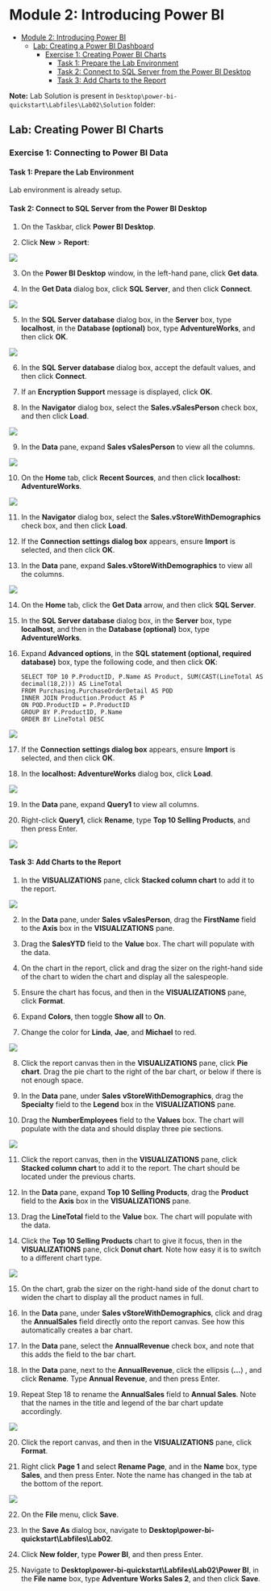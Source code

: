 # Module 2: Introducing Power BI

- [Module 2: Introducing Power BI](#module-2-introducing-power-bi)
  - [Lab: Creating a Power BI Dashboard](#lab-creating-a-power-bi-dashboard)
    - [Exercise 1: Creating Power BI Charts](#exercise-1-connecting-to-power-bi-data)
      - [Task 1: Prepare the Lab Environment](#task-1-prepare-the-lab-environment)
      - [Task 2: Connect to SQL Server from the Power BI Desktop](#task-2-connect-to-sql-server-from-the-power-bi-desktop)
      - [Task 3: Add Charts to the Report](#task-3-add-charts-to-the-report)

**Note:** Lab Solution is present in `Desktop\power-bi-quickstart\Labfiles\Lab02\Solution` folder:

## Lab: Creating Power BI Charts

### Exercise 1: Connecting to Power BI Data

#### Task 1: Prepare the Lab Environment

Lab environment is already setup.


#### Task 2: Connect to SQL Server from the Power BI Desktop

1. On the Taskbar, click **Power BI Desktop**.

2. Click **New** > **Report**:

![](./images/new.png)

3. On the **Power BI Desktop** window, in the left-hand pane, click **Get data**.

4. In the **Get Data** dialog box, click **SQL Server**, and then click **Connect**.

![](./images/s4.png)

5. In the **SQL Server database** dialog box, in the **Server** box, type **localhost**, in the **Database (optional)** box, type **AdventureWorks**, and then click **OK**.

![](./images/s16.png)

6. In the **SQL Server database** dialog box, accept the default values, and then click **Connect**.

7. If an **Encryption Support** message is displayed, click **OK**.

8. In the **Navigator** dialog box, select the **Sales.vSalesPerson** check box, and then click **Load**.

![](./images/s17.png)

9. In the **Data** pane, expand **Sales vSalesPerson** to view all the columns.

![](./images/s18.png)

10. On the **Home** tab, click **Recent Sources**, and then click **localhost: AdventureWorks**.

![](./images/3.png)

11. In the **Navigator** dialog box, select the **Sales.vStoreWithDemographics** check box, and then click **Load**.

12. If the **Connection settings dialog box** appears, ensure **Import** is selected, and then click **OK**.

13. In the **Data** pane, expand **Sales.vStoreWithDemographics** to view all the columns.

![](./images/s19.png)

14. On the **Home** tab, click the **Get Data** arrow, and then click **SQL Server**.

15. In the **SQL Server database** dialog box, in the **Server** box, type **localhost**, and then in the **Database (optional)** box, type **AdventureWorks**.

16. Expand **Advanced options**, in the **SQL statement (optional, required database)** box, type the following code, and then click **OK**:
    ```
    SELECT TOP 10 P.ProductID, P.Name AS Product, SUM(CAST(LineTotal AS decimal(18,2))) AS LineTotal
    FROM Purchasing.PurchaseOrderDetail AS POD
    INNER JOIN Production.Product AS P
    ON POD.ProductID = P.ProductID
    GROUP BY P.ProductID, P.Name
    ORDER BY LineTotal DESC
    ```

![](./images/s20.png)

17. If the **Connection settings dialog box** appears, ensure **Import** is selected, and then click **OK**.

18. In the **localhost: AdventureWorks** dialog box, click **Load**.

![](./images/s21.png)

19. In the **Data** pane, expand **Query1** to view all columns.

20. Right-click **Query1**, click **Rename**, type **Top 10 Selling Products**, and then press Enter.

![](./images/4.png)


#### Task 3: Add Charts to the Report

1. In the **VISUALIZATIONS** pane, click **Stacked column chart** to add it to the report.

![](./images/s22.png)

2. In the **Data** pane, under **Sales** **vSalesPerson**, drag the **FirstName** field to the **Axis** box in the **VISUALIZATIONS** pane.

3. Drag the **SalesYTD** field to the **Value** box. The chart will populate with the data.

4. On the chart in the report, click and drag the sizer on the right-hand side of the chart to widen the chart and display all the salespeople.

5. Ensure the chart has focus, and then in the **VISUALIZATIONS** pane, click **Format**.

6. Expand **Colors**, then toggle **Show all** to **On**.

7. Change the color for **Linda**, **Jae**, and **Michael** to red.

![](./images/s23.png)

8. Click the report canvas then in the **VISUALIZATIONS** pane, click **Pie chart**. Drag the pie chart to the right of the bar chart, or below if there is not enough space.

9. In the **Data** pane, under **Sales** **vStoreWithDemographics**, drag the **Specialty** field to the **Legend** box in the **VISUALIZATIONS** pane.

10. Drag the **NumberEmployees** field to the **Values** box. The chart will populate with the data and should display three pie sections.

![](./images/s24.png)

11. Click the report canvas, then in the **VISUALIZATIONS** pane, click **Stacked column chart** to add it to the report. The chart should be located under the previous charts.

12. In the **Data** pane, expand **Top 10 Selling Products**, drag the **Product** field to the **Axis** box in the **VISUALIZATIONS** pane.

13. Drag the **LineTotal** field to the **Value** box. The chart will populate with the data.

14. Click the **Top 10 Selling Products** chart to give it focus, then in the **VISUALIZATIONS** pane, click **Donut chart**. Note how easy it is to switch to a different chart type.

![](./images/s25.png)

15. On the chart, grab the sizer on the right-hand side of the donut chart to widen the chart to display all the product names in full.

16. In the **Data** pane, under **Sales vStoreWithDemographics**, click and drag the **AnnualSales** field directly onto the report canvas. See how this automatically creates a bar chart.

17. In the **Data** pane, select the **AnnualRevenue** check box, and note that this adds the field to the bar chart.

18. In the **Data** pane, next to the **AnnualRevenue**, click the ellipsis (**...**) , and click **Rename**. Type **Annual Revenue**, and then press Enter.

19. Repeat Step 18 to rename the **AnnualSales** field to **Annual Sales**. Note that the names in the title and legend of the bar chart update accordingly.

![](./images/s26.png)

20. Click the report canvas, and then in the **VISUALIZATIONS** pane, click **Format**.

21. Right click **Page 1** and select **Rename Page**, and in the **Name** box, type **Sales**, and then press Enter. Note the name has changed in the tab at the bottom of the report.

![](./images/s27.png)

22. On the **File** menu, click **Save**.

23. In the **Save As** dialog box, navigate to **Desktop\\power-bi-quickstart\\Labfiles\\Lab02**.

24. Click **New folder**, type **Power BI**, and then press Enter.

25. Navigate to **Desktop\\power-bi-quickstart\\Labfiles\\Lab02\\Power BI**, in the **File name** box, type **Adventure Works Sales 2**, and then click **Save**.
